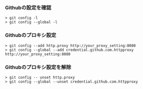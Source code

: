 ### Githubの設定を確認

```
> git config -l
> git config --global -l
```

### Githubのプロキシ設定

```
> git config --add http.proxy http://your_proxy_setting:8080
> git config --global --add credential.github.com.httpproxy http://your_proxy_setting:8080
```

### Githubのプロキシ設定を解除

```
> git config -- unset http.proxy
> git config --global --unset credential.github.com.httpproxy
```
